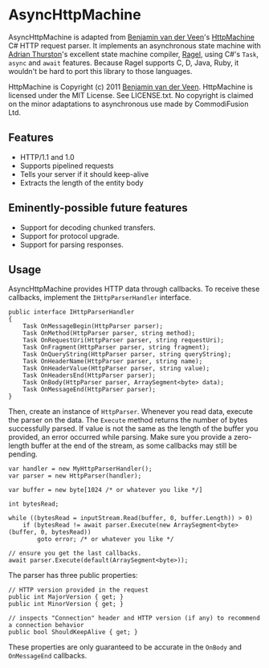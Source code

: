 # AsyncHttpMachine

AsyncHttpMachine is adapted from [Benjamin van der Veen](http://bvanderveen.com/)'s [HttpMachine](https://github.com/bvanderveen/httpmachine) C# HTTP request parser. It implements an asynchronous state machine with [Adrian Thurston](http://www.complang.org/thurston/)'s excellent state machine compiler, [Ragel](http://www.complang.org/ragel/), using C#'s `Task`, `async` and `await` features. Because Ragel supports C, D, Java, Ruby, it wouldn't be hard to port this library to those languages.

HttpMachine is Copyright (c) 2011 [Benjamin van der Veen](http://bvanderveen.com). HttpMachine is licensed under the 
MIT License. See LICENSE.txt. No copyright is claimed on the minor adaptations to asynchronous use made by CommodiFusion Ltd.

## Features

- HTTP/1.1 and 1.0
- Supports pipelined requests
- Tells your server if it should keep-alive
- Extracts the length of the entity body

## Eminently-possible future features

- Support for decoding chunked transfers.
- Support for protocol upgrade.
- Support for parsing responses.

## Usage

AsyncHttpMachine provides HTTP data through callbacks. To receive these callbacks, implement the `IHttpParserHandler` interface.

    public interface IHttpParserHandler
    {
        Task OnMessageBegin(HttpParser parser);
        Task OnMethod(HttpParser parser, string method);
        Task OnRequestUri(HttpParser parser, string requestUri);
        Task OnFragment(HttpParser parser, string fragment);
        Task OnQueryString(HttpParser parser, string queryString);
        Task OnHeaderName(HttpParser parser, string name);
        Task OnHeaderValue(HttpParser parser, string value);
        Task OnHeadersEnd(HttpParser parser);
        Task OnBody(HttpParser parser, ArraySegment<byte> data);
        Task OnMessageEnd(HttpParser parser);
    }

Then, create an instance of `HttpParser`. Whenever you read data, execute the parser on the data. The `Execute` method returns the number of bytes successfully parsed. If value is not the same as the length of the buffer you provided, an error occurred while parsing. Make sure you provide a zero-length buffer at the end of the stream, as some callbacks may still be pending.

    var handler = new MyHttpParserHandler();
    var parser = new HttpParser(handler);
    
    var buffer = new byte[1024 /* or whatever you like */]
    
    int bytesRead;
    
    while ((bytesRead = inputStream.Read(buffer, 0, buffer.Length)) > 0)
        if (bytesRead != await parser.Execute(new ArraySegment<byte>(buffer, 0, bytesRead))
            goto error; /* or whatever you like */
    
    // ensure you get the last callbacks.
    await parser.Execute(default(ArraySegment<byte>));
    
The parser has three public properties:

    // HTTP version provided in the request
    public int MajorVersion { get; }
    public int MinorVersion { get; }

    // inspects "Connection" header and HTTP version (if any) to recommend a connection behavior
    public bool ShouldKeepAlive { get; }

These properties are only guaranteed to be accurate in the `OnBody` and `OnMessageEnd` callbacks.
